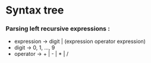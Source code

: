 Syntax tree
====================

### Parsing left recursive expressions : 
*  expression -> digit | (expression operator expression) 
*  digit      -> 0, 1, ..., 9 
*  operator   -> + | - | * | / 
